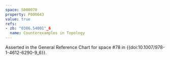 ```yaml
---
space: S000070
property: P000043
value: true
refs:
- zb: "0386.54001"_6
  name: Counterexamples in Topology
---
```


Asserted in the General Reference Chart for space #78 in
{{doi:10.1007/978-1-4612-6290-9_6}}.
